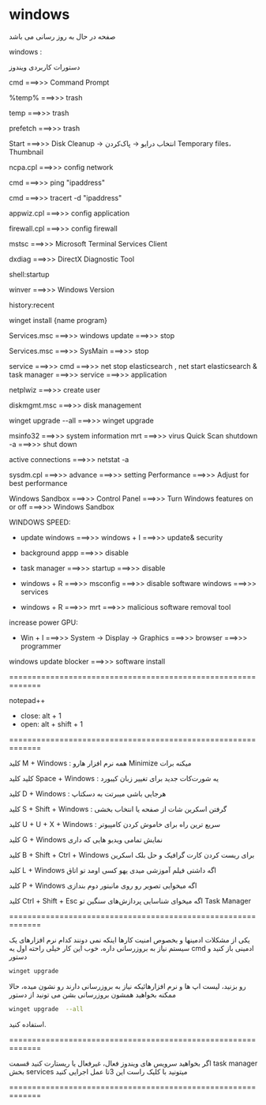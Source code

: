 # windows

صفحه در حال به روز رسانی می باشد

windows :


دستورات کاربردی ویندوز

cmd ===>>> Command Prompt


%temp% ===>>> trash

temp ===>>> trash

prefetch ===>>> trash

Start ===>>> Disk Cleanup → انتخاب درایو → پاک‌کردن Temporary files، Thumbnail

ncpa.cpl ===>>> config network

cmd ===>>> ping "ipaddress"

cmd ===>>> tracert -d "ipaddress"

appwiz.cpl ===>>> config application

firewall.cpl ===>>> config firewall

mstsc ===>>> Microsoft Terminal Services Client

dxdiag ===>>> DirectX Diagnostic Tool

shell:startup

winver ===>>> Windows Version

history:recent

winget install {name program}

Services.msc  ===>>> windows update ===>>> stop

Services.msc  ===>>> SysMain ===>>> stop

service ===>>> cmd ===>>> net stop elasticsearch , net start elasticsearch & task manager ===>>> service ===>>> application 

netplwiz ===>>> create user

diskmgmt.msc ===>>> disk management

winget upgrade --all ===>>> winget upgrade


msinfo32 ===>>> system information
mrt ===>>>  virus Quick Scan 
shutdown -a ===>>> shut down

active connections ===>>> netstat -a

sysdm.cpl ===>>> advance ===>>> setting  Performance ===>>>  Adjust for best performance


Windows Sandbox ===>>> Control Panel ===>>> Turn Windows features on or off ===>>> Windows Sandbox


WINDOWS SPEED:


- update windows ===>>> windows + I ===>>> update& security
  
- background appp ===>>> disable

- task manager ===>>> startup ===>>> disable
  
- windows + R ===>>> msconfig ===>>> disable software windows ===>>> services
  
- windows + R ===>>> mrt ===>>> malicious software removal tool



increase power GPU:


- Win + I ===>>> System → Display → Graphics ===>>> browser ===>>> programmer


windows update blocker ===>>> software install

=============================================================

notepad++
- close: alt + 1
- open: alt + shift + 1

=============================================================

کلید M + Windows :
همه نرم افزار هارو Minimize میکنه برات

کلید کلید Space + Windows :
یه شورت‌کات جدید برای تغییر زبان کیبورد

کلید D + Windows :
هرجایی باشی میبرتت به دسکتاپ

کلید S + Shift + Windows : 
گرفتن اسکرین شات از صفحه یا انتخاب بخشی

کلید U + U + X + Windows :
سریع ترین راه برای خاموش کردن کامپیوتر

کلید G + Windows 
نمایش تمامی ویدیو هایی که داری

کلید B + Shift + Ctrl + Windows 
 برای ریست کردن کارت گرافیک و حل بلک اسکرین

کلید L + Windows
اگه داشتی فیلم آموزشی میدی یهو کسی اومد تو اتاق 

کلید P + Windows 
اگه میخوایی تصویر رو روی مانیتور دوم بندازی

کلید Ctrl + Shift + Esc
اگه میخوای شناسایی پردازش‌های سنگین تو Task Manager



=============================================================


یکی از مشکلات ادمینها و بخصوص امنیت کارها اینکه نمی دونند کدام نرم افزارهای یک سیستم نیاز به بروزرسانی داره، خوب این کار خیلی راحته اول یه cmd ادمینی باز کنید و دستور
```bash
winget upgrade
```
رو بزنید، لیست اپ ها و نرم افزارهائیکه نیاز به بروزرسانی دارند رو نشون میده، حالا ممکنه بخواهید همشون بروزرسانی بشن می تونید از دستور
```bash
winget upgrade  --all
```
استفاده کنید.



=============================================================

 اگر بخواهید سرویس های ویندوز فعال، غیرفعال یا ریستارت کنید 
 قسمت task manager بخش services میتونید با کلیک راست این 3تا عمل اجرایی کنید

=============================================================
